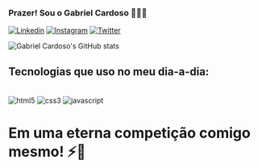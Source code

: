 ### Prazer! Sou o Gabriel Cardoso 👨🏻‍💻

[![Linkedin](https://img.shields.io/badge/LinkedIn-0077B5?style=for-the-badge&logo=linkedin&logoColor=white)](https://www.linkedin.com/in/gabriel-cardoso-a488b3293/)
[![Instagram](https://img.shields.io/badge/Instagram-E4405F?style=for-the-badge&logo=instagram&logoColor=white)](https://www.instagram.com/gabriel_oc6/)
[![Twitter](https://img.shields.io/badge/Twitter-1DA1F2?style=for-the-badge&logo=twitter&logoColor=white)](https://x.com/Gabito_Zero)

![Gabriel Cardoso's GitHub stats](https://github-readme-stats.vercel.app/api?username=Cardosogoc&show_icons=true&theme=onedark)

## Tecnologias que uso no meu dia-a-dia:

<div style="display: inline-block"> <br/>
    <img align= "center" alt= "html5" src= "https://img.shields.io/badge/HTML-239120?style=for-the-badge&logo=html5&logoColor=white"/>
    <img align= "center" alt= "css3" src= "https://img.shields.io/badge/JavaScript-323330?style=for-the-badge&logo=javascript&logoColor=F7DF1E"/>
    <img align= "center" alt= "javascript" src= "https://img.shields.io/badge/CSS3-1572B6?style=for-the-badge&logo=css3&logoColor=white"/>
</div>
<br/>

# Em uma eterna competição comigo mesmo! ⚡🦆
